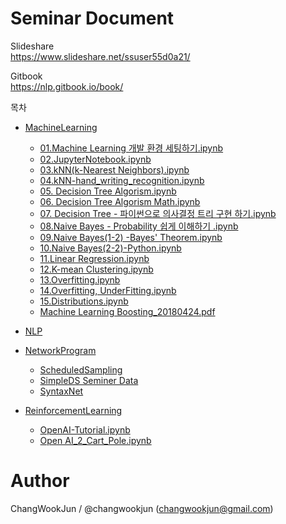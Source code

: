 # Seminar Document

Slideshare  
https://www.slideshare.net/ssuser55d0a21/  

Gitbook  
https://nlp.gitbook.io/book/  

목차  
* [MachineLearning](https://github.com/thezili-changwook/Seminar/tree/master/MachineLearning)      
  + [01.Machine Learning 개발 환경 세팅하기.ipynb](https://github.com/thezili-changwook/Seminar/blob/master/MachineLearning/01.Machine%20Learning%20%EA%B0%9C%EB%B0%9C%20%ED%99%98%EA%B2%BD%20%EC%84%B8%ED%8C%85%ED%95%98%EA%B8%B0.ipynb)   
  + [02.JupyterNotebook.ipynb](https://github.com/thezili-changwook/Seminar/blob/master/MachineLearning/02.JupyterNotebook.ipynb)   
  + [03.kNN(k-Nearest Neighbors).ipynb](https://github.com/thezili-changwook/Seminar/blob/master/MachineLearning/03.kNN(k-Nearest%20Neighbors).ipynb)   
  + [04.kNN-hand_writing_recognition.ipynb](https://github.com/thezili-changwook/Seminar/blob/master/MachineLearning/04.kNN-hand_writing_recognition.ipynb)  
  + [05. Decision Tree Algorism.ipynb](https://github.com/thezili-changwook/Seminar/blob/master/MachineLearning/05.%20Decision%20Tree%20Algorism.ipynb)    
  + [06. Decision Tree Algorism Math.ipynb](https://github.com/thezili-changwook/Seminar/blob/master/MachineLearning/06.%20Decision%20Tree%20Algorism%20Math.ipynb)  
  + [07. Decision Tree - 파이썬으로 의사결정 트리 구현 하기.ipynb](https://github.com/thezili-changwook/Seminar/blob/master/MachineLearning/07.%20Decision%20Tree%20-%20%ED%8C%8C%EC%9D%B4%EC%8D%AC%EC%9C%BC%EB%A1%9C%20%EC%9D%98%EC%82%AC%EA%B2%B0%EC%A0%95%20%ED%8A%B8%EB%A6%AC%20%EA%B5%AC%ED%98%84%20%ED%95%98%EA%B8%B0.ipynb)  
  + [08.Naive Bayes - Probability 쉽게 이해하기 .ipynb](https://github.com/thezili-changwook/Seminar/blob/master/MachineLearning/08.Naive%20Bayes%20-%20Probability%20%EC%89%BD%EA%B2%8C%20%EC%9D%B4%ED%95%B4%ED%95%98%EA%B8%B0%20.ipynb)  
  + [09.Naive Bayes(1-2) -Bayes' Theorem.ipynb](https://github.com/thezili-changwook/Seminar/blob/master/MachineLearning/09.Naive%20Bayes(1-2)%20-Bayes'%20Theorem.ipynb)  
  + [10.Naive Bayes(2-2)-Python.ipynb](https://github.com/thezili-changwook/Seminar/blob/master/MachineLearning/10.Naive%20Bayes(2-2)-Python.ipynb) 
  + [11.Linear Regression.ipynb](https://github.com/thezili-changwook/Seminar/blob/master/MachineLearning/11.Linear%20Regression.ipynb) 
  + [12.K-mean Clustering.ipynb](https://github.com/thezili-changwook/Seminar/blob/master/MachineLearning/12.K-mean%20Clustering.ipynb) 
  + [13.Overfitting.ipynb](https://github.com/thezili-changwook/Seminar/blob/master/MachineLearning/13.Overfitting.ipynb) 
  + [14.Overfitting, UnderFitting.ipynb](https://github.com/thezili-changwook/Seminar/blob/master/MachineLearning/14.Overfitting%2C%20UnderFitting.ipynb) 
  + [15.Distributions.ipynb](https://github.com/thezili-changwook/Seminar/blob/master/MachineLearning/15.Distributions.ipynb) 
  + [Machine Learning Boosting_20180424.pdf](https://github.com/thezili-changwook/Seminar/blob/master/MachineLearning/Machine%20Learning%20Boosting_20180424.pdf)  
  
* [NLP](https://github.com/thezili-changwook/Seminar/tree/master/NLP)   

* [NetworkProgram](https://github.com/thezili-changwook/Seminar/tree/master/NetworkProgram)      
  + [ScheduledSampling](https://github.com/thezili-changwook/Seminar/tree/master/NLP/ScheduledSampling)
  + [SimpleDS Seminer Data](https://github.com/thezili-changwook/Seminar/tree/master/NLP/SimpleDS%20Seminer%20Data)
  + [SyntaxNet](https://github.com/thezili-changwook/Seminar/tree/master/NLP/SyntaxNet)
  
* [ReinforcementLearning](https://github.com/thezili-changwook/Seminar/tree/master/ReinforcementLearning)   
  + [OpenAI-Tutorial.ipynb](https://github.com/thezili-changwook/Seminar/blob/master/ReinforcementLearning/OpenAI-Tutorial.ipynb)
  + [Open AI_2_Cart_Pole.ipynb](https://github.com/thezili-changwook/Seminar/blob/master/ReinforcementLearning/Open%20AI_2_Cart_Pole.ipynb)  
  


# Author
ChangWookJun / @changwookjun (changwookjun@gmail.com)
